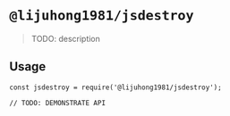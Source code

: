 # `@lijuhong1981/jsdestroy`

> TODO: description

## Usage

```
const jsdestroy = require('@lijuhong1981/jsdestroy');

// TODO: DEMONSTRATE API
```
